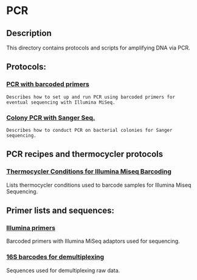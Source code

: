 # PCR

## Description
This directory contains protocols and scripts for amplifying DNA via PCR.

## Protocols:
### [PCR with barcoded primers](./PCR_with_barcoded_primers.md)
	Describes how to set up and run PCR using barcoded primers for eventual sequencing with Illumina MiSeq. 
### [Colony PCR with Sanger Seq.](./ColonyPCR_SangerSeq.md)
	Describes how to conduct PCR on bacterial colonies for Sanger sequencing.

## PCR recipes and thermocycler protocols
### [Thermocycler Conditions for Illumina Miseq Barcoding](./thermocycler-barcoding-protocol.md)
Lists thermocycler conditions used to barcode samples for Illumina Miseq Sequencing.

## Primer lists and sequences:
### [Illumina primers](./Illumina_primer_list.md)
Barcoded primers with Illumina MiSeq adaptors used for sequencing.
### [16S barcodes for demultiplexing](./16S_primer_barcodes_for_demultiplexing.xlsx)
Sequences used for demultiplexing raw data.
	
